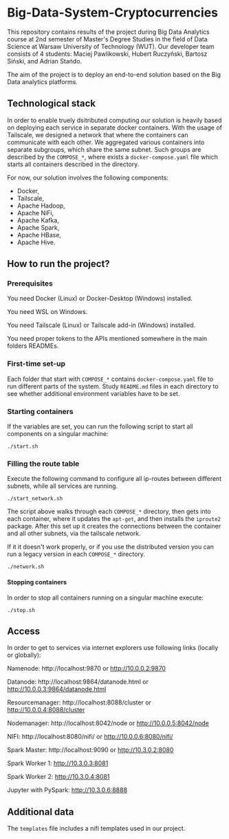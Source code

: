 # Big-Data-System-Cryptocurrencies

This repository contains results of the project during Big Data Analytics course at 2nd semester of Master's Degree Studies in the field of Data Science at Warsaw University of Technology (WUT). Our developer team consists of 4 students: Maciej Pawlikowski, Hubert Ruczyński, Bartosz Siński, and Adrian Stańdo.

The aim of the project is to deploy an end-to-end solution based on the Big Data analytics platforms.

## Technological stack

In order to enable truely dsitributed computing our solution is heavily based on deploying each service in separate docker containers. With the usage of Tailscale, we designed a network that where the containers can communicate with each other. We aggregated various containers into separate subgroups, which share the same subnet. Such groups are described by the `COMPOSE_*`, where exists a `docker-compose.yaml` file which starts all containers described in the directory.

For now, our solution involves the following components:

* Docker,
* Tailscale,
* Apache Hadoop,
* Apache NiFi,
* Apache Kafka,
* Apache Spark,
* Apache HBase,
* Apache Hive.

## How to run the project?

### Prerequisites

You need Docker (Linux) or Docker-Desktop (Windows) installed.

You need WSL on Windows.

You need Tailscale (Linux) or Tailscale add-in (Windows) installed.

You need proper tokens to the APIs mentioned somewhere in the main folders READMEs.

### First-time set-up

Each folder that start with `COMPOSE_*` contains `docker-compose.yaml` file to run different parts of the system. Study `README.md` files in each directory to see whether additional environment variables have to be set.

### Starting containers

If the variables are set, you can run the following script to start all components on a singular machine:

```
./start.sh
```

### Filling the route table

Execute the following command to configure all ip-routes between different subnets, while all services are running.

```
./start_network.sh
```

The script above walks through each `COMPOSE_*` directory, then gets into each container, where it updates the `apt-get`, and then installs the `iproute2` package. After this set up it creates the connections between the container and all other subnets, via the tailscale network.

If it it doesn't work properly, or if you use the distributed version you can run a legacy version in each `COMPOSE_*` directory.

```
./network.sh
```

#### Stopping containers

In order to stop all containers running on a singular machine execute:

```
./stop.sh
```

## Access

In order to get to services via internet explorers use following links (locally or globally):

Namenode: http://localhost:9870 or http://10.0.0.2:9870

Datanode: http://localhost:9864/datanode.html or http://10.0.0.3:9864/datanode.html

Resourcemanager: http://localhost:8088/cluster or http://10.0.0.4:8088/cluster

Nodemanager: http://localhost:8042/node or http://10.0.0.5:8042/node

NIFI: http://localhost:8080/nifi/ or http://10.0.0.6:8080/nifi/

Spark Master: http://localhost:9090 or http://10.3.0.2:8080

Spark Worker 1: http://10.3.0.3:8081

Spark Worker 2: http://10.3.0.4:8081

Jupyter with PySpark: http://10.3.0.6:8888

## Additional data

The `templates` file includes a nifi templates used in our project.